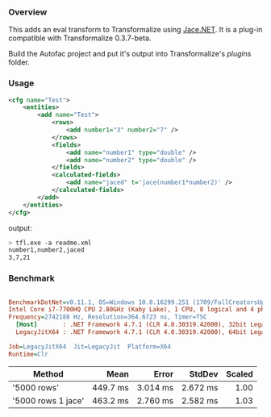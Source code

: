 ### Overview

This adds an eval transform to Transformalize using [Jace.NET](https://github.com/pieterderycke/Jace).  It is a plug-in compatible with Transformalize 0.3.7-beta.

Build the Autofac project and put it's output into Transformalize's *plugins* folder.

### Usage

```xml
<cfg name="Test">
    <entities>
        <add name="Test">
            <rows>
                <add number1="3" number2="7" />
            </rows>
            <fields>
                <add name="number1" type="double" />
                <add name="number2" type="double" />
            </fields>
            <calculated-fields>
                <add name="jaced" t='jace(number1*number2)' />
            </calculated-fields>
        </add>
    </entities>
</cfg>
```
output:

```bash
> tfl.exe -a readme.xml
number1,number2,jaced
3,7,21
```




### Benchmark

``` ini

BenchmarkDotNet=v0.11.1, OS=Windows 10.0.16299.251 (1709/FallCreatorsUpdate/Redstone3)
Intel Core i7-7700HQ CPU 2.80GHz (Kaby Lake), 1 CPU, 8 logical and 4 physical cores
Frequency=2742188 Hz, Resolution=364.6723 ns, Timer=TSC
  [Host]       : .NET Framework 4.7.1 (CLR 4.0.30319.42000), 32bit LegacyJIT-v4.7.2633.0
  LegacyJitX64 : .NET Framework 4.7.1 (CLR 4.0.30319.42000), 64bit LegacyJIT/clrjit-v4.7.2633.0;compatjit-v4.7.2633.0

Job=LegacyJitX64  Jit=LegacyJit  Platform=X64  
Runtime=Clr  

```
|             Method |     Mean |    Error |   StdDev | Scaled |
|------------------- |---------:|---------:|---------:|-------:|
|        &#39;5000 rows&#39; | 449.7 ms | 3.014 ms | 2.672 ms |   1.00 |
| &#39;5000 rows 1 jace&#39; | 463.2 ms | 2.760 ms | 2.582 ms |   1.03 |
